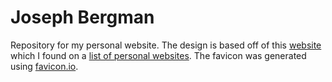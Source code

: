 # Joseph Bergman 
Repository for my personal website. The design is based off of this [website](https://aditimohanty.com/) which I found on a [list of personal websites](https://github.com/HackathonHackers/personal-sites). The favicon was generated using [favicon.io](https://favicon.io/).

